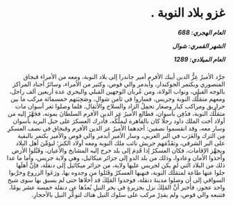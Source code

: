<h1 dir="rtl">غزو بلاد النوبة .</h1>

<h5 dir="rtl">العام الهجري:  688

الشهر القمري: شوال

العام الميلادي: 1289</h5>

<p dir="rtl">جرَّد الأميرُ عِزُّ الدين أيبك الأفرم أمير جاندرا إلى بلاد النوبة، ومعه من الأمراء قبجاق المنصوري وبكتمر الجوكندار، وأيدمر والي قوص، وكثير من الأمراء، وسائرُ أجناد المراكز بالوجه القبلي، ونواب الولاة، ومن عُربان الوجهين القبلي والبحري عدة أربعين ألف راجل، ومعهم متمَلِّك النوبة وجريس، فساروا في ثامن شوال، وصَحِبَتهم خمسمائة مركب ما بين حراريق ومراكب كبار وصغار تحمِلُ الزاد والسلاح والأثقال، فلما وصلوا ثغر أسوان مات متمَلِّك النوبة، فدُفِن بأسوان، فطالع الأميرُ عز الدين الأفرم السلطانَ بموته، فجَهَّزَ إليه من أولاد أخت الملك داود رجلًا كان بالقاهرة ليملِّكَه، فأدرك العسكرَ على خيل البريد بأسوان وسار معه، وقد انقسموا نصفين: أحدهما الأميرُ عز الدين الأفرم وقبجاق في نصف العسكرِ مِن الترك والعَرَب في البر الغربي، وسار الأمير أيدمر والي قوص والأمير بكتمر بالبقية على البر الشرقي، وتقَدَّمَهم جريش نائب ملك النوبة ومعه أولاد الكنز؛ ليؤمِّنَ أهل البلاد ويجهِّز الإقامات، فكان العسكرُ إذا قَدِمَ إلى بلد خرج إليه المشايخ والأعيان، وقَبَّلوا الأرض وأخذوا الأمان وعادوا، وذلك من بلد الدو إلى جزائر ميكائيل، وهي ولاية جريس، وأما ما عدا ذلك من البلاد التي لم يكن لجريس عليها ولاية، من جزائر ميكائيل إلى دنقلة، فإنَّ أهلَها جلوا عنها طاعة لمتمَلِّك النوبة، فنهبها العسكرُ وقَتَلوا من وجدوه بها، ورَعَوا الزروع وخرَّبوا السواقي إلى أن وصلوا مدينةَ دنقلة، فوجدوا المَلِكَ قد أخلاها حتى لم يسبق بها سوى شيخ واحد عجوز، فأخبر أنَّ المَلِكَ نزل بجزيرةٍ في بحر النيلِ بُعدُها عن دنقلة خمسة عشر يومًا، فتتبعه والي قوص، ولم يقدِرْ مركب على سلوك النيل هناك لتوعُّرِ النيل بالأحجارِ.</p></br>
